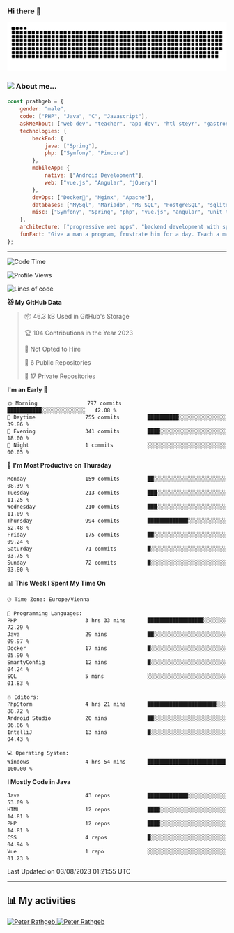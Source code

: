 ### Hi there 👋

<div align="center">
  <img  src="https://github.com/1999AZZAR/1999AZZAR/blob/main/resources/img/grid-snake.svg"
       alt="snake" />
</div>

### <img src="https://media.giphy.com/media/VgCDAzcKvsR6OM0uWg/giphy.gif" width="50"> About me...  

```javascript
const prathgeb = {
    gender: "male",
    code: ["PHP", "Java", "C", "Javascript"],
    askMeAbout: ["web dev", "teacher", "app dev", "htl steyr", "gastronaut"],
    technologies: {
        backEnd: {
            java: ["Spring"],
            php: ["Symfony", "Pimcore"]
        },
        mobileApp: {
            native: ["Android Development"],
            web: ["vue.js", "Angular", "jQuery"]
        },
        devOps: ["Docker🐳", "Nginx", "Apache"],
        databases: ["MySql", "Mariadb", "MS SQL", "PostgreSQL", "sqlite"],
        misc: ["Symfony", "Spring", "php", "vue.js", "angular", "unit testing", "ci/cd using github actions"]
    },
    architecture: ["progressive web apps", "backend development with spring", "backend development with symfony"],
    funFact: "Give a man a program, frustrate him for a day. Teach a man to program, frustrate him for a lifetime."
};
```

---
<!--START_SECTION:waka-->
![Code Time](http://img.shields.io/badge/Code%20Time-263%20hrs%205%20mins-blue)

![Profile Views](http://img.shields.io/badge/Profile%20Views-0-blue)

![Lines of code](https://img.shields.io/badge/From%20Hello%20World%20I%27ve%20Written-2.5%20million%20lines%20of%20code-blue)

**🐱 My GitHub Data** 

> 📦 46.3 kB Used in GitHub's Storage 
 > 
> 🏆 104 Contributions in the Year 2023
 > 
> 🚫 Not Opted to Hire
 > 
> 📜 6 Public Repositories 
 > 
> 🔑 17 Private Repositories 
 > 
**I'm an Early 🐤** 

```text
🌞 Morning                797 commits         ███████████░░░░░░░░░░░░░░   42.08 % 
🌆 Daytime                755 commits         ██████████░░░░░░░░░░░░░░░   39.86 % 
🌃 Evening                341 commits         ████░░░░░░░░░░░░░░░░░░░░░   18.00 % 
🌙 Night                  1 commits           ░░░░░░░░░░░░░░░░░░░░░░░░░   00.05 % 
```
📅 **I'm Most Productive on Thursday** 

```text
Monday                   159 commits         ██░░░░░░░░░░░░░░░░░░░░░░░   08.39 % 
Tuesday                  213 commits         ███░░░░░░░░░░░░░░░░░░░░░░   11.25 % 
Wednesday                210 commits         ███░░░░░░░░░░░░░░░░░░░░░░   11.09 % 
Thursday                 994 commits         █████████████░░░░░░░░░░░░   52.48 % 
Friday                   175 commits         ██░░░░░░░░░░░░░░░░░░░░░░░   09.24 % 
Saturday                 71 commits          █░░░░░░░░░░░░░░░░░░░░░░░░   03.75 % 
Sunday                   72 commits          █░░░░░░░░░░░░░░░░░░░░░░░░   03.80 % 
```


📊 **This Week I Spent My Time On** 

```text
🕑︎ Time Zone: Europe/Vienna

💬 Programming Languages: 
PHP                      3 hrs 33 mins       ██████████████████░░░░░░░   72.29 % 
Java                     29 mins             ██░░░░░░░░░░░░░░░░░░░░░░░   09.97 % 
Docker                   17 mins             █░░░░░░░░░░░░░░░░░░░░░░░░   05.90 % 
SmartyConfig             12 mins             █░░░░░░░░░░░░░░░░░░░░░░░░   04.24 % 
SQL                      5 mins              ░░░░░░░░░░░░░░░░░░░░░░░░░   01.83 % 

🔥 Editors: 
PhpStorm                 4 hrs 21 mins       ██████████████████████░░░   88.72 % 
Android Studio           20 mins             ██░░░░░░░░░░░░░░░░░░░░░░░   06.86 % 
IntelliJ                 13 mins             █░░░░░░░░░░░░░░░░░░░░░░░░   04.43 % 

💻 Operating System: 
Windows                  4 hrs 54 mins       █████████████████████████   100.00 % 
```

**I Mostly Code in Java** 

```text
Java                     43 repos            █████████████░░░░░░░░░░░░   53.09 % 
HTML                     12 repos            ████░░░░░░░░░░░░░░░░░░░░░   14.81 % 
PHP                      12 repos            ████░░░░░░░░░░░░░░░░░░░░░   14.81 % 
CSS                      4 repos             █░░░░░░░░░░░░░░░░░░░░░░░░   04.94 % 
Vue                      1 repo              ░░░░░░░░░░░░░░░░░░░░░░░░░   01.23 % 
```




 Last Updated on 03/08/2023 01:21:55 UTC
<!--END_SECTION:waka-->

---
  ## 📊 My activities
  <a href="https://github.com/prathgeb">
    <img width=450 height=170 align="center" alt="Peter Rathgeb" src="https://github-readme-stats.vercel.app/api?username=prathgeb&include_all_commits=true&count_private=true&theme=midnight-purple&show_icons=true&bg_color=0D1117&hide_border=true" />
  </a>
  <a href="https://github.com/prathgeb">
    <img align="center" alt="Peter Rathgeb" src="https://github-readme-stats.vercel.app/api/top-langs/?username=prathgeb&include_all_commits=true&count_private=true&theme=midnight-purple&show_icons=true&layout=compact&bg_color=0D1117&hide_border=true" />
  </a>
